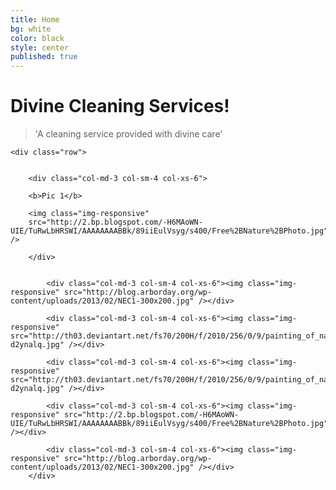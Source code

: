 ```yaml
---
title: Home
bg: white
color: black
style: center
published: true
---
```


# Divine Cleaning Services!

<!---
![image-title-here](/img/h2.jpg){:class="img-responsive"}
-->

>'A cleaning service provided with divine care'

<div class="container">

	<div class="row">
		
		
		<div class="col-md-3 col-sm-4 col-xs-6">
		
		<b>Pic 1</b>
		
		<img class="img-responsive"
		src="http://2.bp.blogspot.com/-H6MAoWN-UIE/TuRwLbHRSWI/AAAAAAAABBk/89iiEulVsyg/s400/Free%2BNature%2BPhoto.jpg" />
		
		</div>
		
		
	        <div class="col-md-3 col-sm-4 col-xs-6"><img class="img-responsive" src="http://blog.arborday.org/wp-content/uploads/2013/02/NEC1-300x200.jpg" /></div>
        	
        	<div class="col-md-3 col-sm-4 col-xs-6"><img class="img-responsive" src="http://th03.deviantart.net/fs70/200H/f/2010/256/0/9/painting_of_nature_by_dhikagraph-d2ynalq.jpg" /></div>
    		
        	<div class="col-md-3 col-sm-4 col-xs-6"><img class="img-responsive" src="http://th03.deviantart.net/fs70/200H/f/2010/256/0/9/painting_of_nature_by_dhikagraph-d2ynalq.jpg" /></div>
        	
	    	<div class="col-md-3 col-sm-4 col-xs-6"><img class="img-responsive" src="http://2.bp.blogspot.com/-H6MAoWN-UIE/TuRwLbHRSWI/AAAAAAAABBk/89iiEulVsyg/s400/Free%2BNature%2BPhoto.jpg" /></div>
	    	
        	<div class="col-md-3 col-sm-4 col-xs-6"><img class="img-responsive" src="http://blog.arborday.org/wp-content/uploads/2013/02/NEC1-300x200.jpg" /></div>
    	</div>
    	
</div>


